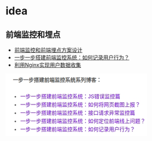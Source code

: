 # idea

## 前端监控和埋点

- [前端监控和前端埋点方案设计](https://github.com/forthealllight/blog/issues/23)
- [一步一步搭建前端监控系统：如何记录用户行为？](https://blog.fundebug.com/2019/08/03/how-to-record-user-behavior/)
- [利用Nginx实现用户数据收集](https://kiswo.com/article/1007)

![alt 属性文本](01.jpg)
